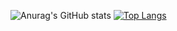 ![Anurag's GitHub stats](https://github-readme-stats.vercel.app/api?username=Matty-7&count_private=true&show_icons=true)
[![Top Langs](https://github-readme-stats.vercel.app/api/top-langs/?username=Matty-7&layout=compact)](https://github.com/anuraghazra/github-readme-stats)
